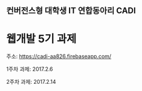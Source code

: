 ## 컨버전스형 대학생 IT 연합동아리 CADI
# 웹개발 5기 과제
주소: https://cadi-aa826.firebaseapp.com/

1주차 과제: 2017.2.6

2주차 과제: 2017.2.14